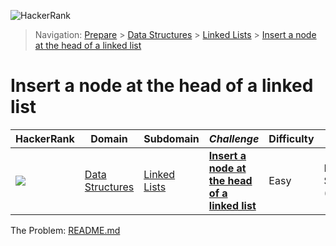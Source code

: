 ![HackerRank](../../../../assets/logo-black.svg?raw=true)
> Navigation: [Prepare](https://www.hackerrank.com/dashboard) > [Data Structures](https://www.hackerrank.com/domains/data-structures) > 
[Linked Lists](https://www.hackerrank.com/domains/data-structures/linked-lists) > [Insert a node at the head of a linked list](https://www.hackerrank.com/challenges/insert-a-node-at-the-head-of-a-linked-list/)
# Insert a node at the head of a linked list
| HackerRank | Domain | Subdomain | *Challenge* | Difficulty | Skills |
| ---------- | ------ | --------- | ----------- | ---------- | ------ |
| <a href="https://www.hackerrank.com/dashboard"><img src="../../../../assets/favicon.png?raw=true" /></a> | [Data Structures](https://www.hackerrank.com/domains/data-structures) | [Linked Lists](https://www.hackerrank.com/domains/data-structures/linked-lists) | **[Insert a node at the head of a linked list](https://www.hackerrank.com/challenges/insert-a-node-at-the-head-of-a-linked-list/problem)** | Easy | Problem Solving (Basic) |

The Problem: [README.md](README.md)
